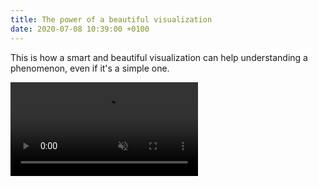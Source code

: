 ```yaml
---
title: The power of a beautiful visualization
date: 2020-07-08 10:39:00 +0100
---
```




This is how a smart and beautiful visualization can help understanding a phenomenon, even if it's a simple one.

<video autoplay muted controls loop src="/assets/log/n468_lslurlxqdz0y0xw7.mp4"></video>